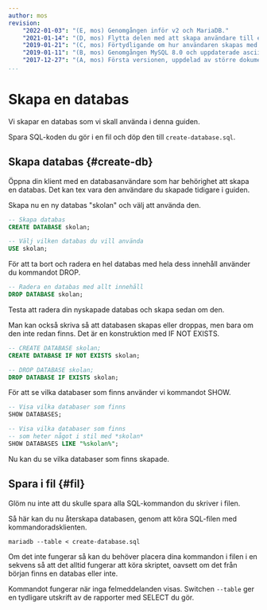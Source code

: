 ```yaml
---
author: mos
revision:
    "2022-01-03": "(E, mos) Genomgången inför v2 och MariaDB."
    "2021-01-14": "(D, mos) Flytta delen med att skapa användare till en egen artikel."
    "2019-01-21": "(C, mos) Förtydligande om hur användaren skapas med kompabilitet."
    "2019-01-11": "(B, mos) Genomgången MySQL 8.0 och uppdaterade asciinemas."
    "2017-12-27": "(A, mos) Första versionen, uppdelad av större dokument."
...
```

Skapa en databas
==================================

Vi skapar en databas som vi skall använda i denna guiden.

Spara SQL-koden du gör i en fil och döp den till `create-database.sql`.



Skapa databas {#create-db}
----------------------------------

Öppna din klient med en databasanvändare som har behörighet att skapa en databas. Det kan tex vara den användare du skapade tidigare i guiden.

Skapa nu en ny databas "skolan" och välj att använda den.

```sql
-- Skapa databas
CREATE DATABASE skolan;

-- Välj vilken databas du vill använda
USE skolan;
```

För att ta bort och radera en hel databas med hela dess innehåll använder du kommandot DROP.

```sql
-- Radera en databas med allt innehåll
DROP DATABASE skolan;
```

Testa att radera din nyskapade databas och skapa sedan om den.

Man kan också skriva så att databasen skapas eller droppas, men bara om den inte redan finns. Det är en konstruktion med IF NOT EXISTS.

```sql
-- CREATE DATABASE skolan;
CREATE DATABASE IF NOT EXISTS skolan;

-- DROP DATABASE skolan;
DROP DATABASE IF EXISTS skolan;
```

För att se vilka databaser som finns använder vi kommandot SHOW.

```sql
-- Visa vilka databaser som finns
SHOW DATABASES;

-- Visa vilka databaser som finns
-- som heter något i stil med *skolan*
SHOW DATABASES LIKE "%skolan%";
```

Nu kan du se vilka databaser som finns skapade.




Spara i fil {#fil}
----------------------------------

Glöm nu inte att du skulle spara alla SQL-kommandon du skriver i filen.

Så här kan du nu återskapa databasen, genom att köra SQL-filen med kommandoradsklienten.

```text
mariadb --table < create-database.sql
```

Om det inte fungerar så kan du behöver placera dina kommandon i filen i en sekvens så att det alltid fungerar att köra skriptet, oavsett om det från början finns en databas eller inte.

Kommandot fungerar när inga felmeddelanden visas. Switchen `--table` ger en tydligare utskrift av de rapporter med SELECT du gör.

